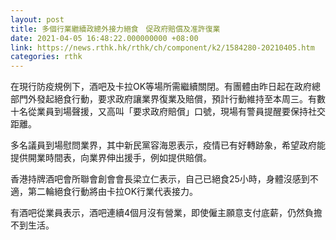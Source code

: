 ```yaml
---
layout: post
title: 多個行業繼續政總外接力絕食　促政府賠償及准許復業
date: 2021-04-05 16:48:22.000000000 +08:00
link: https://news.rthk.hk/rthk/ch/component/k2/1584280-20210405.htm
categories: rthk
---
```


在現行防疫規例下，酒吧及卡拉OK等場所需繼續關閉。有團體由昨日起在政府總部門外發起絕食行動，要求政府讓業界復業及賠償，預計行動維持至本周三。有數十名從業員到場聲援，又高叫「要求政府賠償」口號，現場有警員提醒要保持社交距離。

多名議員到場慰問業界，其中新民黨容海恩表示，疫情已有好轉跡象，希望政府能提供開業時間表，向業界伸出援手，例如提供賠償。

香港持牌酒吧會所聯會創會會長梁立仁表示，自己已絕食25小時，身體沒感到不適，第二輪絕食行動將由卡拉OK行業代表接力。

有酒吧從業員表示，酒吧連續4個月沒有營業，即使僱主願意支付底薪，仍然負擔不到生活。
